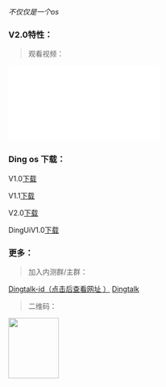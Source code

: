 *不仅仅是一个os*

### V2.0特性：
>观看视频：

<iframe src="//player.bilibili.com/player.html?aid=498211573&bvid=BV19K411W7yr&cid=192084659&page=1" scrolling="no" border="0" frameborder="no" framespacing="0" allowfullscreen="true"> </iframe>


### Ding os 下载：

V1.0[下载](/v1-0)

V1.1[下载](/v1-1)

V2.0[下载](/v2-0)

DingUiV1.0[下载](https://dingos233.suibbs.online/DingUI1-0.html)

### 更多：
> 加入内测群/主群：

[Dingtalk-id（点击后查看网址 ）](#Go-35909551) [Dingtalk](https://h5.dingtalk.com/circle/healthCheckin.html?corpId=ding1b7d1ba896be25969463214c5bd719d3&b496682c-=50af037b-&cbdbhh=qwertyuiop)

> 二维码：
<img src="https://static.dingtalk.com/media/lALPDhJzvIePbeDNATfM-g_250_311.png?auth_bizType=IM&auth_bizEntity=%7B%22cid%22%3A%221074184873%3A1074184873%22%2C%22msgId%22%3A%226087569864550%22%7D&bizType=im&open_id=1074184873" width="100" height="120">
